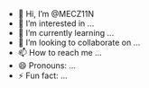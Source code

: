 - 👋 Hi, I’m @MECZ11N
- 👀 I’m interested in ...
- 🌱 I’m currently learning ...
- 💞️ I’m looking to collaborate on ...
- 📫 How to reach me ...
- 😄 Pronouns: ...
- ⚡ Fun fact: ...

<!---
MECZ11N/MECZ11N is a ✨ special ✨ repository because its `README.md` (this file) appears on your GitHub profile.
You can click the Preview link to take a look at your changes.
--->
